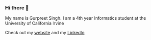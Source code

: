 ### Hi there 👋

My name is Gurpreet Singh. I am a 4th year Informatics student at the University of California Irvine

Check out my [website](www.iamgurpreetsingh.github.io) and my [LinkedIn](https://www.linkedin.com/in/nameisgurpreetsingh/)

<!--
**iamgurpreetsingh/iamgurpreetsingh** is a ✨ _special_ ✨ repository because its `README.md` (this file) appears on your GitHub profile.

Here are some ideas to get you started:

- 🔭 I’m currently working on ...
- 🌱 I’m currently learning ...
- 👯 I’m looking to collaborate on ...
- 🤔 I’m looking for help with ...
- 💬 Ask me about ...
- 📫 How to reach me: ...
- 😄 Pronouns: ...
- ⚡ Fun fact: ...
-->
